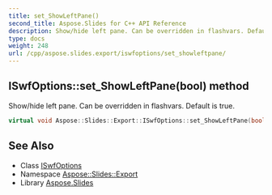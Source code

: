 ```yaml
---
title: set_ShowLeftPane()
second_title: Aspose.Slides for C++ API Reference
description: Show/hide left pane. Can be overridden in flashvars. Default is true.
type: docs
weight: 248
url: /cpp/aspose.slides.export/iswfoptions/set_showleftpane/
---
```

## ISwfOptions::set_ShowLeftPane(bool) method


Show/hide left pane. Can be overridden in flashvars. Default is true.

```cpp
virtual void Aspose::Slides::Export::ISwfOptions::set_ShowLeftPane(bool value)=0
```

## See Also

* Class [ISwfOptions](./)
* Namespace [Aspose::Slides::Export](../)
* Library [Aspose.Slides](../../)
